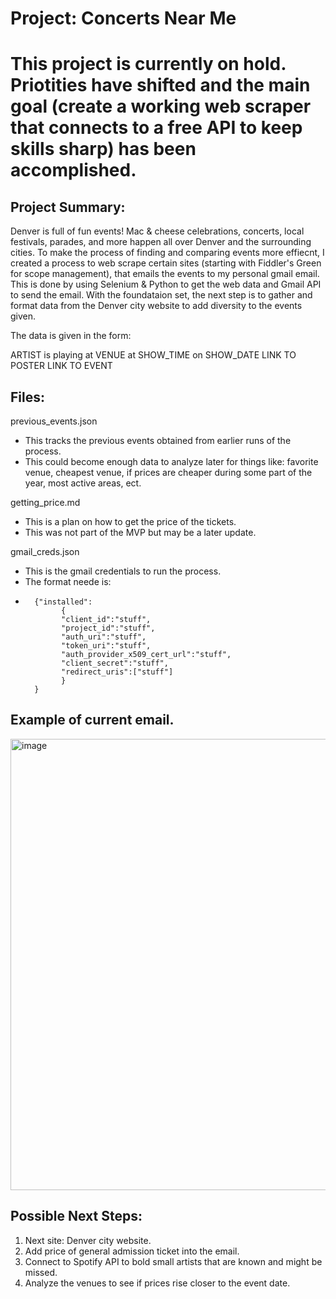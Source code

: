 # Project: Concerts Near Me
# This project is currently on hold. Priotities have shifted and the main goal (create a working web scraper that connects to a free API to keep skills sharp) has been accomplished. 

## Project Summary: 
Denver is full of fun events! Mac & cheese celebrations, concerts, local festivals, parades, and more happen all over Denver and the surrounding cities. To make the process of finding and comparing events more effiecnt, I created a process to web scrape certain sites (starting with Fiddler's Green for scope management), that emails the events to my personal gmail email. This is done by using Selenium & Python to get the web data and Gmail API to send the email. With the foundataion set, the next step is to gather and format data from the Denver city website to add diversity to the events given. 

The data is given in the form:

ARTIST is playing at VENUE at SHOW_TIME on SHOW_DATE
LINK TO POSTER
LINK TO EVENT

## Files:
previous_events.json
- This tracks the previous events obtained from earlier runs of the process. 
- This could become enough data to analyze later for things like: favorite venue, cheapest venue, if prices are cheaper during some part of the year, most active areas, ect.
    
getting_price.md
- This is a plan on how to get the price of the tickets. 
- This was not part of the MVP but may be a later update.
    
gmail_creds.json
- This is the gmail credentials to run the process. 
- The format neede is:
- 
        {"installed":
              {
              "client_id":"stuff",
              "project_id":"stuff",
              "auth_uri":"stuff",
              "token_uri":"stuff",
              "auth_provider_x509_cert_url":"stuff",
              "client_secret":"stuff",
              "redirect_uris":["stuff"]
              }
        }

## Example of current email. 
  <img width="722" alt="image" src="https://github.com/user-attachments/assets/f654d4a1-2ec5-40ef-9078-cd7fddaa0af6">

## Possible Next Steps:
1. Next site: Denver city website.
2. Add price of general admission ticket into the email.
3. Connect to Spotify API to bold small artists that are known and might be missed.
4. Analyze the venues to see if prices rise closer to the event date.




